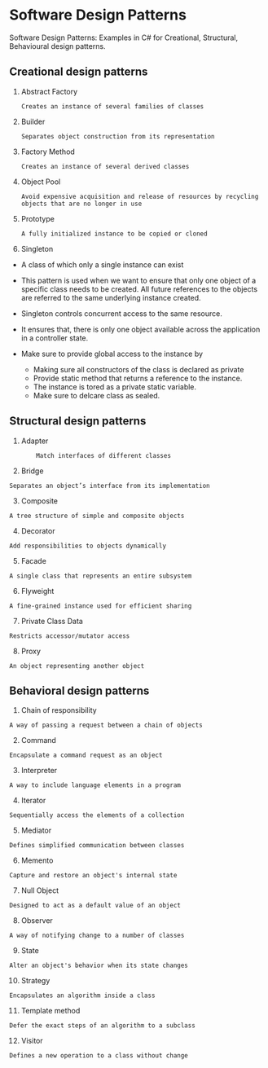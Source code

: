 # Software Design Patterns
Software Design Patterns: Examples in C# for Creational, Structural, Behavioural design patterns.

## Creational design patterns



1. Abstract Factory
     ```
    Creates an instance of several families of classes
      ```

2. Builder
      ```
    Separates object construction from its representation
      ```

3. Factory Method
     ```
    Creates an instance of several derived classes
      ```

4. Object Pool
      ```
    Avoid expensive acquisition and release of resources by recycling objects that are no longer in use
      ``` 

5. Prototype
     ```
    A fully initialized instance to be copied or cloned
      ```
     
6. Singleton
      
* A class of which only a single instance can exist
     
* This pattern is used when we want to ensure that only one object of a specific class needs to be created. All future references to the objects are referred to the same underlying instance created.

* Singleton controls concurrent access to the same resource.

* It ensures that, there is only one object available across the application in a controller state.

* Make sure to provide global access to the instance by 
  - Making sure all constructors of the class is declared as private
  - Provide static method that returns a reference to the instance.
  - The instance is tored as a private static variable.
  - Make sure to delcare class as sealed.
  



## Structural design patterns

1. Adapter
    ```
        Match interfaces of different classes
    ```

2. Bridge
 ```
Separates an object’s interface from its implementation
 ```

3. Composite
 ```
A tree structure of simple and composite objects
 ```

4. Decorator
 ```
Add responsibilities to objects dynamically
 ```

5. Facade
 ```
A single class that represents an entire subsystem
 ```

6. Flyweight
 ```
A fine-grained instance used for efficient sharing
 ```

7. Private Class Data
 ```
Restricts accessor/mutator access
 ```

8. Proxy
 ```
An object representing another object
 ```



## Behavioral design patterns

1. Chain of responsibility
 ```
A way of passing a request between a chain of objects
 ```

2. Command
 ```
Encapsulate a command request as an object
 ```

3. Interpreter
 ```
A way to include language elements in a program
 ```

4. Iterator
 ```
Sequentially access the elements of a collection
 ```
 
5. Mediator
 ```
Defines simplified communication between classes
 ```

6. Memento
 ```
Capture and restore an object's internal state
 ```

7. Null Object
 ```
Designed to act as a default value of an object
 ```

8. Observer
 ```
A way of notifying change to a number of classes
 ```

9. State
 ```
Alter an object's behavior when its state changes
 ```

10. Strategy
 ```
Encapsulates an algorithm inside a class
 ```

11. Template method
 ```
Defer the exact steps of an algorithm to a subclass
 ```

12. Visitor
 ```
Defines a new operation to a class without change
 ```
